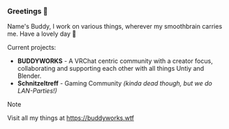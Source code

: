 ### Greetings 👋

Name's Buddy, I work on various things, wherever my smoothbrain carries me.
Have a lovely day 💖

Current projects:
- **BUDDYWORKS** - A VRChat centric community with a creator focus, collaborating and supporting each other with all things Untiy and Blender.
- **Schnitzeltreff** - Gaming Community *(kinda dead though, but we do LAN-Parties!)*

> [!NOTE]
> Visit all my things at https://buddyworks.wtf
